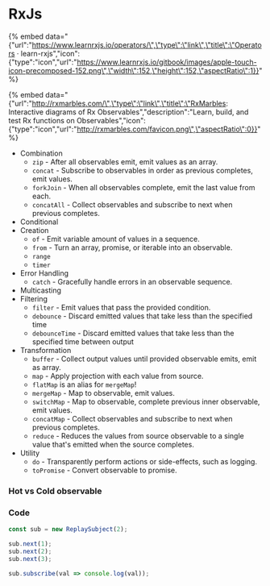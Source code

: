 # RxJs

{% embed data="{\"url\":\"https://www.learnrxjs.io/operators/\",\"type\":\"link\",\"title\":\"Operators · learn-rxjs\",\"icon\":{\"type\":\"icon\",\"url\":\"https://www.learnrxjs.io/gitbook/images/apple-touch-icon-precomposed-152.png\",\"width\":152,\"height\":152,\"aspectRatio\":1}}" %}

{% embed data="{\"url\":\"http://rxmarbles.com/\",\"type\":\"link\",\"title\":\"RxMarbles: Interactive diagrams of Rx Observables\",\"description\":\"Learn, build, and test Rx functions on Observables\",\"icon\":{\"type\":\"icon\",\"url\":\"http://rxmarbles.com/favicon.png\",\"aspectRatio\":0}}" %}

* Combination
  * `zip` - After all observables emit, emit values as an array.
  * `concat` - Subscribe to observables in order as previous completes, emit values.
  * `forkJoin` - When all observables complete, emit the last value from each.
  * `concatAll` - Collect observables and subscribe to next when previous completes.
* Conditional
* Creation
  * `of` - Emit variable amount of values in a sequence.
  * `from` - Turn an array, promise, or iterable into an observable.
  * `range`
  * `timer`
* Error Handling
  * `catch` - Gracefully handle errors in an observable sequence.
* Multicasting
* Filtering
  * `filter` - Emit values that pass the provided condition.
  * `debounce` - Discard emitted values that take less than the specified time
  * `debounceTime` - Discard emitted values that take less than the specified time between output
* Transformation
  * `buffer` - Collect output values until provided observable emits, emit as array.
  * `map` - Apply projection with each value from source.
  * `flatMap` is an alias for `mergeMap`!
  * `mergeMap` - Map to observable, emit values.
  * `switchMap` - Map to observable, complete previous inner observable, emit values.
  * `concatMap` - Collect observables and subscribe to next when previous completes.
  * `reduce` - Reduces the values from source observable to a single value that's emitted when the source completes.
* Utility
  * `do` - Transparently perform actions or side-effects, such as logging.
  * `toPromise` - Convert observable to promise.

### Hot vs Cold observable

### Code

```javascript
const sub = new ReplaySubject(2);

sub.next(1);
sub.next(2);
sub.next(3);

sub.subscribe(val => console.log(val));
```

